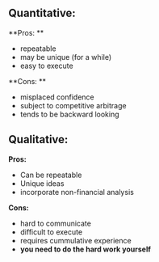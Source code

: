 ## Quantitative:
**Pros: **
- repeatable
- may be unique (for a while)
- easy to execute

**Cons: **
- misplaced confidence
- subject to competitive arbitrage
- tends to be backward looking


## Qualitative:
**Pros:**
- Can be repeatable
- Unique ideas
- incorporate non-financial analysis

**Cons:**
- hard to communicate
- difficult to execute
- requires cummulative experience
- **you need to do the hard work yourself**
